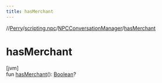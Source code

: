 ```yaml
---
title: hasMerchant
---
```

//[Perry](../../../index.html)/[scripting.npc](../index.html)/[NPCConversationManager](index.html)/[hasMerchant](has-merchant.html)



# hasMerchant



[jvm]\
fun [hasMerchant](has-merchant.html)(): [Boolean](https://kotlinlang.org/api/latest/jvm/stdlib/kotlin/-boolean/index.html)?




